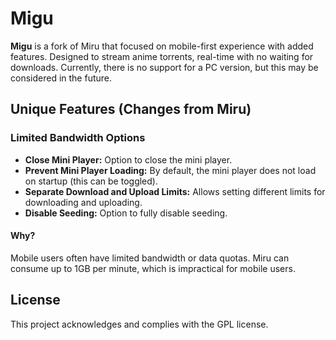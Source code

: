 # Migu

**Migu** is a fork of Miru that focused on mobile-first experience with added features. Designed to stream anime torrents, real-time with no waiting for downloads. Currently, there is no support for a PC version, but this may be considered in the future.

## Unique Features (Changes from Miru)

### Limited Bandwidth Options
- **Close Mini Player:** Option to close the mini player.
- **Prevent Mini Player Loading:** By default, the mini player does not load on startup (this can be toggled).
- **Separate Download and Upload Limits:** Allows setting different limits for downloading and uploading.
- **Disable Seeding:** Option to fully disable seeding.

#### Why?
Mobile users often have limited bandwidth or data quotas. Miru can consume up to 1GB per minute, which is impractical for mobile users.

## License

This project acknowledges and complies with the GPL license.
